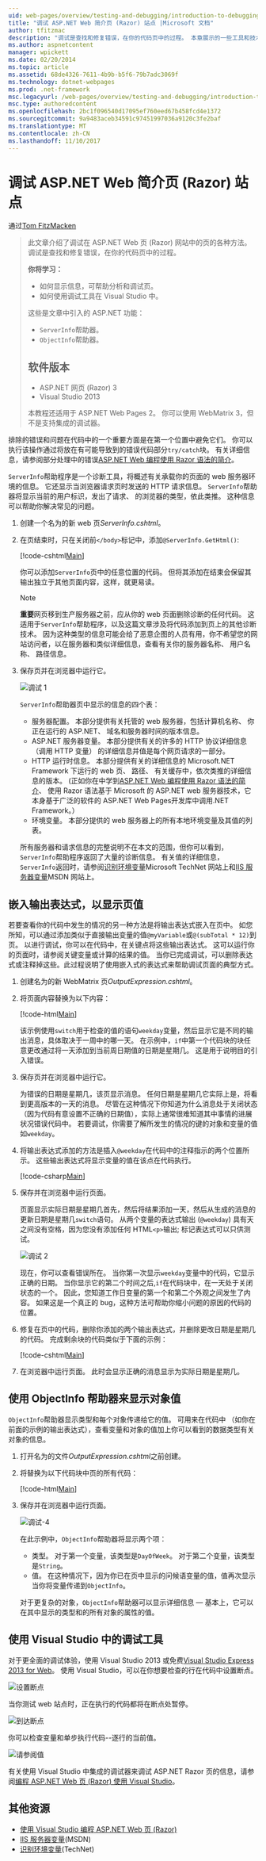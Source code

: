 ```yaml
---
uid: web-pages/overview/testing-and-debugging/introduction-to-debugging
title: "调试 ASP.NET Web 简介页 (Razor) 站点 |Microsoft 文档"
author: tfitzmac
description: "调试是查找和修复错误，在你的代码页中的过程。 本章展示的一些工具和技术可用于调试和 analyz..."
ms.author: aspnetcontent
manager: wpickett
ms.date: 02/20/2014
ms.topic: article
ms.assetid: 68de4326-7611-4b9b-b5f6-79b7adc3069f
ms.technology: dotnet-webpages
ms.prod: .net-framework
msc.legacyurl: /web-pages/overview/testing-and-debugging/introduction-to-debugging
msc.type: authoredcontent
ms.openlocfilehash: 2bc1f096540d17095ef760eed67b458fcd4e1372
ms.sourcegitcommit: 9a9483aceb34591c97451997036a9120c3fe2baf
ms.translationtype: MT
ms.contentlocale: zh-CN
ms.lasthandoff: 11/10/2017
---
```

<a name="introduction-to-debugging-aspnet-web-pages-razor-sites"></a>调试 ASP.NET Web 简介页 (Razor) 站点
====================
通过[Tom FitzMacken](https://github.com/tfitzmac)

> 此文章介绍了调试在 ASP.NET Web 页 (Razor) 网站中的页的各种方法。 调试是查找和修复错误，在你的代码页中的过程。
> 
> **你将学习：** 
> 
> - 如何显示信息，可帮助分析和调试页。
> - 如何使用调试工具在 Visual Studio 中。
>   
> 
> 这些是文章中引入的 ASP.NET 功能：
> 
> - `ServerInfo`帮助器。
> - `ObjectInfo`帮助器。
>   
> 
> ## <a name="software-versions"></a>软件版本
> 
> 
> - ASP.NET 网页 (Razor) 3
> - Visual Studio 2013
>   
> 
> 本教程还适用于 ASP.NET Web Pages 2。 你可以使用 WebMatrix 3，但不是支持集成的调试器。


排除的错误和问题在代码中的一个重要方面是在第一个位置中避免它们。 你可以执行该操作通过将放在有可能导致到的错误代码部分`try/catch`块。 有关详细信息，请参阅部分处理中的错误[ASP.NET Web 编程使用 Razor 语法的简介](https://go.microsoft.com/fwlink/?LinkId=202890)。

`ServerInfo`帮助程序是一个诊断工具，将概述有关承载你的页面的 web 服务器环境的信息。 它还显示当浏览器请求页时发送的 HTTP 请求信息。 `ServerInfo`帮助器将显示当前的用户标识，发出了请求、 的浏览器的类型，依此类推。 这种信息可以帮助你解决常见的问题。

1. 创建一个名为的新 web 页*ServerInfo.cshtml*。
2. 在页结束时，只在关闭前`</body>`标记中，添加`@ServerInfo.GetHtml()`:

    [!code-cshtml[Main](introduction-to-debugging/samples/sample1.cshtml)]

    你可以添加`ServerInfo`页中的任意位置的代码。 但将其添加在结束会保留其输出独立于其他页面内容，这样，就更易读。

    > [!NOTE] 
    > 
    > **重要**网页移到生产服务器之前，应从你的 web 页面删除诊断的任何代码。 这适用于`ServerInfo`帮助程序，以及这篇文章涉及将代码添加到页上的其他诊断技术。 因为这种类型的信息可能会给了恶意企图的人员有用，你不希望您的网站访问者，以在服务器和类似详细信息，查看有关你的服务器名称、 用户名称、 路径信息。
3. 保存页并在浏览器中运行它。

    ![调试 1](introduction-to-debugging/_static/image1.jpg)

    `ServerInfo`帮助器页中显示的信息的四个表：

    - 服务器配置。 本部分提供有关托管的 web 服务器，包括计算机名称、 你正在运行的 ASP.NET、 域名和服务器时间的版本信息。
    - ASP.NET 服务器变量。 本部分提供有关的许多的 HTTP 协议详细信息 （调用 HTTP 变量） 的详细信息并值是每个网页请求的一部分。
    - HTTP 运行时信息。 本部分提供有关的详细信息的 Microsoft.NET Framework 下运行的 web 页、 路径、 有关缓存中，依次类推的详细信息的版本。 (正如你在中学到[ASP.NET Web 编程使用 Razor 语法的简介](https://go.microsoft.com/fwlink/?LinkId=202890)、 使用 Razor 语法基于 Microsoft 的 ASP.NET web 服务器技术，它本身基于广泛的软件的 ASP.NET Web Pages开发库中调用.NET Framework。）
    - 环境变量。 本部分提供的 web 服务器上的所有本地环境变量及其值的列表。

    所有服务器和请求信息的完整说明不在本文的范围，但你可以看到，`ServerInfo`帮助程序返回了大量的诊断信息。 有关值的详细信息，`ServerInfo`返回时，请参阅[识别环境变量](https://technet.microsoft.com/en-us/library/dd560744(WS.10).aspx)Microsoft TechNet 网站上和[IIS 服务器变量](https://msdn.microsoft.com/en-us/library/ms524602(VS.90).aspx)MSDN 网站上。

## <a name="embedding-output-expressions-to-display-page-values"></a>嵌入输出表达式，以显示页值

若要查看你的代码中发生的情况的另一种方法是将输出表达式嵌入在页中。 如您所知，可以通过添加类似于直接输出变量的值`@myVariable`或`@(subTotal * 12)`到页。 以进行调试，你可以在代码中，在关键点将这些输出表达式。 这可以运行你的页面时，请参阅关键变量或计算的结果的值。 当你已完成调试，可以删除表达式或注释掉这些。此过程说明了使用嵌入式的表达式来帮助调试页面的典型方式。

1. 创建名为的新 WebMatrix 页*OutputExpression.cshtml*。
2. 将页面内容替换为以下内容：

    [!code-html[Main](introduction-to-debugging/samples/sample2.html)]

    该示例使用`switch`用于检查的值的语句`weekday`变量，然后显示它是不同的输出消息，具体取决于一周中的哪一天。 在示例中，`if`中第一个代码块的块任意更改通过将一天添加到当前周日期值的日期是星期几。 这是用于说明目的引入错误。
3. 保存页并在浏览器中运行它。

    为错误的日期是星期几，该页显示消息。 任何日期是星期几它实际上是，将看到更高版本的一天的消息。 尽管在这种情况下你知道为什么消息处于关闭状态 （因为代码有意设置不正确的日期值），实际上通常很难知道其中事情的进展状况错误代码中。 若要调试，你需要了解所发生的情况的键的对象和变量的值如`weekday`。
4. 将输出表达式添加的方法是插入`@weekday`在代码中的注释指示的两个位置所示。 这些输出表达式将显示变量的值在该点在代码执行。

    [!code-csharp[Main](introduction-to-debugging/samples/sample3.cs?highlight=2-3,15-16)]
5. 保存并在浏览器中运行页面。

    页面显示实际日期是星期几首先，然后将结果添加一天，然后从生成的消息的更新日期是星期几`switch`语句。 从两个变量的表达式输出 (`@weekday`) 具有天之间没有空格，因为您没有添加任何 HTML`<p>`输出; 标记表达式可以只供测试。

    ![调试 2](introduction-to-debugging/_static/image2.jpg)

    现在，你可以查看错误所在。 当你第一次显示`weekday`变量中的代码，它显示正确的日期。 当你显示它的第二个时间之后,`if`在代码块中，在一天处于关闭状态的一个。 因此，您知道工作日变量的第一个和第二个外观之间发生了内容。 如果这是一个真正的 bug，这种方法可帮助你缩小问题的原因的代码的位置。
6. 修复在页中的代码，删除你添加的两个输出表达式，并删除更改日期是星期几的代码。 完成剩余块的代码类似于下面的示例：

    [!code-cshtml[Main](introduction-to-debugging/samples/sample4.cshtml)]
7. 在浏览器中运行页面。 此时会显示正确的消息显示为实际日期是星期几。

## <a name="using-the-objectinfo-helper-to-display-object-values"></a>使用 ObjectInfo 帮助器来显示对象值

`ObjectInfo`帮助器显示类型和每个对象传递给它的值。 可用来在代码中 （如你在前面的示例的输出表达式），查看变量和对象的值加上你可以看到的数据类型有关对象的信息。

1. 打开名为的文件*OutputExpression.cshtml*之前创建。
2. 将替换为以下代码块中页的所有代码：

    [!code-html[Main](introduction-to-debugging/samples/sample5.html)]
3. 保存并在浏览器中运行页面。

    ![调试-4](introduction-to-debugging/_static/image3.jpg)

    在此示例中，`ObjectInfo`帮助器将显示两个项：

    - 类型。 对于第一个变量，该类型是`DayOfWeek`。 对于第二个变量，该类型是`String`。
    - 值。 在这种情况下，因为你已在页中显示的问候语变量的值，值再次显示当你将变量传递到`ObjectInfo`。

    对于更复杂的对象，`ObjectInfo`帮助器可以显示详细信息 &#8212; 基本上，它可以在其中显示的类型和的所有对象的属性的值。

## <a name="using-debugging-tools-in-visual-studio"></a>使用 Visual Studio 中的调试工具

对于更全面的调试体验，使用 Visual Studio 2013 或免费[Visual Studio Express 2013 for Web](https://www.visualstudio.com/downloads/download-visual-studio-vs#d-2013-express)。 使用 Visual Studio，可以在你想要检查的行在代码中设置断点。

![设置断点](introduction-to-debugging/_static/image1.png)

当你测试 web 站点时，正在执行的代码都将在断点处暂停。

![到达断点](introduction-to-debugging/_static/image2.png)

你可以检查变量和单步执行代码--逐行的当前值。

![请参阅值](introduction-to-debugging/_static/image3.png)

有关使用 Visual Studio 中集成的调试器来调试 ASP.NET Razor 页的信息，请参阅[编程 ASP.NET Web 页 (Razor) 使用 Visual Studio](https://go.microsoft.com/fwlink/?LinkId=205854)。

## <a name="additional-resources"></a>其他资源

- [使用 Visual Studio 编程 ASP.NET Web 页 (Razor)](https://go.microsoft.com/fwlink/?LinkId=205854)
- [IIS 服务器变量](https://msdn.microsoft.com/en-us/library/ms524602(VS.90).aspx)(MSDN)
- [识别环境变量](https://technet.microsoft.com/en-us/library/dd560744(WS.10).aspx)(TechNet)
